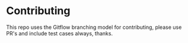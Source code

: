 # Contributing

This repo uses the Gitflow branching model for contributing, please use PR's and include test cases always, thanks.